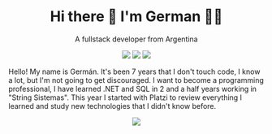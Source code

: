 <h1 align="center">Hi there 👋 I'm German 👩‍💻</h1>

<p align="center">A fullstack developer from Argentina</p>

<p align="center"><a href="https://www.linkedin.com/in/germedina91/"><img  src="https://img.shields.io/badge/LinkedIn-0077B5?style=for-the-badge&logo=linkedin&logoColor=white"  /></a> <a href="mailto:m.ger.1991@gmail.com"><img  src="https://img.shields.io/badge/Gmail-D14836?style=for-the-badge&logo=gmail&logoColor=white"/></a> <a href="https://germedina.dev">
  <img  src="https://img.shields.io/badge/website-000000?style=for-the-badge&logo=About.me&logoColor=white"  />
  </a></p>

<p>Hello! My name is Germán. It's been 7 years that I don't touch code, I know a lot, but I'm not going to get discouraged. I want to become a programming professional, I have learned .NET and SQL in 2 and a half years working in "String Sistemas". This year I started with Platzi to review everything I learned and study new technologies that I didn't know before.</p>

<p align="center">
  <a href="https://platzi.com/p/mger1991/">
  <img  src="https://img.shields.io/badge/Platzi-98CA3F?style=for-the-badge&logo=platzi&logoColor=white"  />
  </a>
 
</p>
